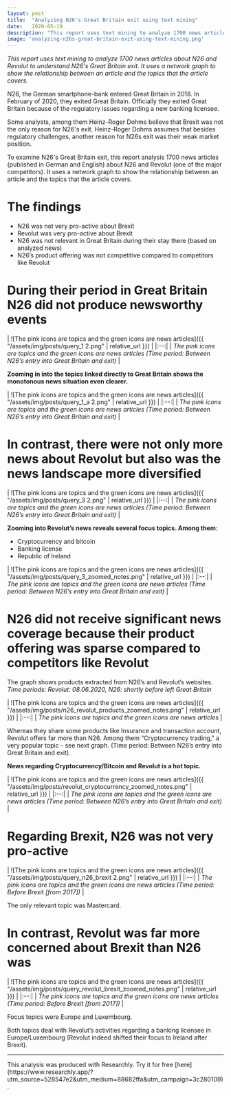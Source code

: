```yaml
---
layout: post
title:  "Analyzing N26's Great Britain exit using text mining"
date:   2020-05-19
description: "This report uses text mining to analyze 1700 news articles about N26 and Revolut to understand N26's Great Britain exit."
image: 'analyzing-n26s-great-britain-exit-using-text-mining.png'
---
```

*This report uses text mining to analyze 1700 news articles about N26 and Revolut to understand N26's Great Britain exit. It uses a network graph to show the relationship between an article and the topics that the article covers.*


N26, the German smartphone-bank entered Great Britain in 2018. In February of 2020, they exited Great Britain. Officially they exited Great Britain because of the regulatory issues regarding a new banking licensee.

Some analysts, among them Heinz-Roger Dohms believe that Brexit was not the only reason for N26's exit. Heinz-Roger Dohms assumes that besides regulatory challenges, another reason for N26s exit was their weak market position.

To examine N26's Great Britain exit, this report analysis 1700 news articles (published in German and English) about N26 and Revolut (one of the major competitors). It uses a network graph to show the relationship between an article and the topics that the article covers.

# The findings
- N26 was not very pro-active about Brexit
- Revolut was very pro-active about Brexit
- N26 was not relevant in Great Britain during their stay there (based on analyzed news)
- N26’s product offering was not competitive compared to competitors like Revolut


# During their period in Great Britain N26 did not produce newsworthy events

| ![The pink icons are topics and the green icons are news articles]({{ "/assets/img/posts/query_1 2.png" | relative_url }}) | 
|:--:| 
| *The pink icons are topics and the green icons are news articles (Time period: Between N26’s entry into Great Britain and exit)* |


**Zooming in into the topics linked directly to Great Britain shows the monotonous news situation even clearer.**

| ![The pink icons are topics and the green icons are news articles]({{ "/assets/img/posts/query_1_a 2.png" | relative_url }}) | 
|:--:| 
| *The pink icons are topics and the green icons are news articles (Time period: Between N26’s entry into Great Britain and exit)* |


# In contrast, there were not only more news about Revolut but also was the news landscape more diversified

| ![The pink icons are topics and the green icons are news articles]({{ "/assets/img/posts/query_3 2.png" | relative_url }}) | 
|:--:| 
| *The pink icons are topics and the green icons are news articles (Time period: Between N26’s entry into Great Britain and exit)* |


**Zooming into Revolut’s news reveals several focus topics. Among them**:

- Cryptocurrency and bitcoin
- Banking license
- Republic of Ireland

| ![The pink icons are topics and the green icons are news articles]({{ "/assets/img/posts/query_3_zoomed_notes.png" | relative_url }}) | 
|:--:| 
| *The pink icons are topics and the green icons are news articles (Time period: Between N26’s entry into Great Britain and exit)* |


# N26 did not receive significant news coverage because their product offering was sparse compared to competitors like Revolut

The graph shows products extracted from N26’s and Revolut’s websites. *Time periods: Revolut: 08.06.2020, N26: shortly before left Great Britain*

| ![The pink icons are topics and the green icons are news articles]({{ "/assets/img/posts/n26_revolut_products_zoomed_notes.png" | relative_url }}) | 
|:--:| 
| *The pink icons are topics and the green icons are news articles* |


Whereas they share some products like Insurance and transaction account, Revolut offers far more than N26. Among them “Cryptocurrency trading," a very popular topic - see next graph. (Time period: Between N26’s entry into Great Britain and exit).


**News regarding Cryptocurrency/Bitcoin and Revolut is a hot topic.**

| ![The pink icons are topics and the green icons are news articles]({{ "/assets/img/posts/revolut_cryptocurrency_zoomed_notes.png" | relative_url }}) | 
|:--:| 
| *The pink icons are topics and the green icons are news articles (Time period: Between N26’s entry into Great Britain and exit)* |


# Regarding Brexit, N26 was not very pro-active

| ![The pink icons are topics and the green icons are news articles]({{ "/assets/img/posts/query_n26_brexit 2.png" | relative_url }}) | 
|:--:| 
| *The pink icons are topics and the green icons are news articles (Time period: Before Brexit [from 2017])* |

The only relevant topic was Mastercard.


# In contrast, Revolut was far more concerned about Brexit than N26 was

| ![The pink icons are topics and the green icons are news articles]({{ "/assets/img/posts/query_revolut_brexit_zoomed_notes.png" | relative_url }}) | 
|:--:| 
| *The pink icons are topics and the green icons are news articles (Time period: Before Brexit [from 2017])* |

Focus topics were Europe and Luxembourg.

Both topics deal with Revolut’s activities regarding a banking licensee in Europe/Luxembourg (Revolut indeed shifted their focus to Ireland after Brexit).


<hr>
This analysis was produced with Researchly. Try it for free [here](https://www.researchly.app/?utm_source=528547e2&utm_medium=88682ffa&utm_campaign=3c280109).